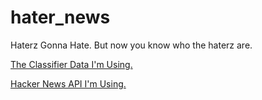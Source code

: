 hater_news
==========

Haterz Gonna Hate. But now you know who the haterz are.

[The Classifier Data I'm Using.](https://www.kaggle.com/c/detecting-insults-in-social-commentary/data)

[Hacker News API I'm Using.](https://github.com/HackerNews/API)
